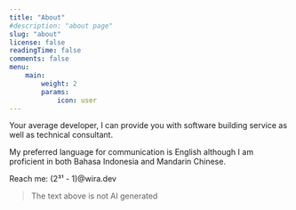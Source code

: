 ```yaml
---
title: "About"
#description: "about page"
slug: "about"
license: false
readingTime: false
comments: false
menu:
    main:
        weight: 2
        params:
            icon: user
---
```


Your average developer, I can provide you with software building service as well as technical consultant.

My preferred language for communication is English although I am proficient in both Bahasa Indonesia and Mandarin Chinese.

Reach me: (2³¹ - 1)@wira.dev

> The text above is not AI generated
